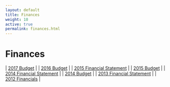 ```yaml
---
layout: default
title: Finances
weight: 10
active: true
permalink: finances.html
---
```


<script>
  mixpanel.track("Finances Page");
</script>

# Finances

| [2017 Budget](./files/Budget_2017.pdf) |
| [2016 Budget](./files/Budget_2016.pdf) |
| [2015 Financial Statement](./files/Financial_Statement_2015.pdf) |
| [2015 Budget](./files/Budget_2015.pdf) |
| [2014 Financial Statement](./files/Financial_Statement_2014.pdf) |
| [2014 Budget](./files/Budget_2014.pdf) |
| [2013 Financial Statement](./files/Financial_Statement_2013.pdf) |
| [2012 Financials](./files/audit-2012.pdf) |
